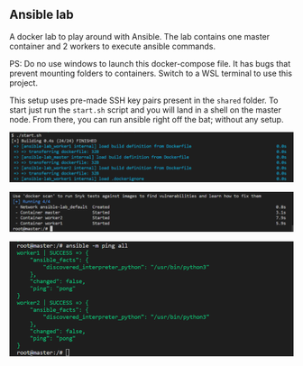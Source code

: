## Ansible lab

A docker lab to play around with Ansible. The lab contains one master container and 2 workers to execute ansible commands. 

PS: Do no use windows to launch this docker-compose file. It has bugs that prevent mounting folders to containers. Switch to a WSL terminal to use this project.

This setup uses pre-made SSH key pairs present in the `shared` folder. To start just run the `start.sh` script and you will land in a shell on the master node. From there, you can run ansible right off the bat; without any setup.

![](/images/setup1.png)

![](images/setup.png)

![](images/ping.png)
